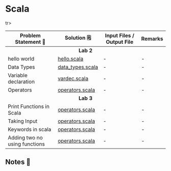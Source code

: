 # Scala

<table>
  <thead>
    <tr>
      <th>Problem Statement 📝</th>
      <th>Solution 🗒</th>
      <th>Input Files / Output File</th>
      <th>Remarks</th>
    </tr>
  </thead>
  <tbody>
    <tr> <td colspan=4 align="center"><b>Lab 2</b></tr> </tr>
    <tr>
      <td>hello world</td>
      <td> <a href="./lab2/hello.scala">hello.scala</a> </td>
      <td>-</td>
      <td>-</td>
    </tr>
        <tr>
      <td>Data Types</td>
      <td> <a href="./lab2/data_types.scala">data_types.scala</a> </td>
      <td>-</td>
      <td>-</td>
    </tr>
    <tr>
      <td>Variable declaration</td>
      <td> <a href="./lab2/vardec.scala">vardec.scala</a> </td>
      <td>-</td>
      <td>-</td>
    </tr>
    <tr>
      <td>Operators</td>
      <td> <a href="./lab2/operators.scala">operators.scala</a> </td>
      <td>-</td>
      <td>-</td>
    </tr>
    tr> <td colspan=4 align="center"><b>Lab 3</b></tr> </tr>
    <tr>
      <td>Print Functions in Scala</td>
      <td> <a href="./lab3/printDemo.scala">operators.scala</a> </td>
      <td>-</td>
      <td>-</td>
    </tr>
    <tr>
      <td>Taking Input</td>
      <td> <a href="./lab3/readline.scala">operators.scala</a> </td>
      <td>-</td>
      <td>-</td>
    </tr>
    <tr>
      <td>Keywords in scala</td>
      <td> <a href="./lab3/keywords.scala">operators.scala</a> </td>
      <td>-</td>
      <td>-</td>
    </tr>
    <tr>
      <td>Adding two no using functions</td>
      <td> <a href="./lab3/twoNoAddition.scala">operators.scala</a> </td>
      <td>-</td>
      <td>-</td>
    </tr>
  </tbody>
</table>

## Notes 📔


